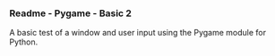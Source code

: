 ### Readme - Pygame - Basic 2

A basic test of a window and user input using the Pygame module for Python.
